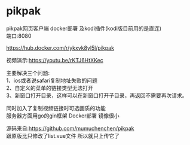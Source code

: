 # pikpak
pikpak网页客户端 docker部署   及kodi插件(kodi版目前用的是直连)    
端口:8080

https://hub.docker.com/r/ykxvk8yl5l/pikpak

视频演示:https://youtu.be/rKTJ6HtXKec  


主要解决三个问题:   
1、ios或者说safari复制地址失败的问题    
2、自定义的菜单的链接类型无法打开  
3、新窗口打开目录，这样可以在新窗口打开子目录，再返回不需要再次请求。    

同时加入了复制视频链接时可选画质的功能  
服务器方面用go的gin框架
Docker部署 镜像很小

源码来自:https://github.com/mumuchenchen/pikpak  
跟原版比只修改了list.vue文件  所以就只上传它了
